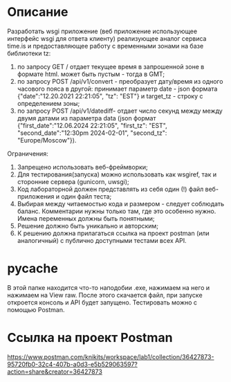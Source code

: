 # Описание
Разработать wsgi приложение (веб приложение использующее интерфейс wsgi для ответа клиенту) реализующее аналог сервиса time.is и предоставляющее работу с временными зонами на базе библиотеки tz:
1) по запросу GET /<tz name> отдает текущее время в запрошенной зоне в формате html. <tz name> может быть пустым - тогда в GMT;
2) по запросу POST /api/v1/convert - преобразует дату/время из одного часового пояса в другой: принимает параметр date - json формата {"date":"12.20.2021 22:21:05", "tz": "EST"}  и target_tz - строку с определением зоны;
3) по запросу POST /api/v1/datediff- отдает число секунд между между двумя датами из параметра data (json формат {"first_date":"12.06.2024 22:21:05", "first_tz": "EST", "second_date":"12:30pm 2024-02-01", "second_tz": "Europe/Moscow"}).

Ограничения:
1) Запрещено использовать веб-фреймворки;
2) Для тестирования(запуска) можно использовать как wsgiref, так и сторонние сервера (gunicorn, uwsgi);
3) Код лабораторной должен представлять из себя один (!) файл веб-приложения и один файл теста;
4) Выбирая между читаемостью кода и размером - следует соблюдать баланс. Комментарии нужны только там, где это особенно нужно. Имена переменных должны быть понятными;
5) Решение должно быть уникально и авторским;
6) К решению должна прилагаться ссылка на проект postman (или аналогичный) с публично доступными тестами всех API.

# __pycache__
В этой папке находится что-то наподобии .exe, нажимаем на него и нажимаем на View raw. После этого скачается файл, при запуске откроется консоль и API будет запущено. Тестировать можно с помощью Postman.

# Ссылка на проект Postman
https://www.postman.com/knikits/workspace/lab1/collection/36427873-95720fb0-32c4-407b-a0d3-e5b529063597?action=share&creator=36427873
